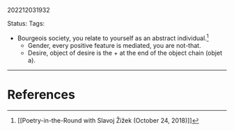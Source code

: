 202212031932

Status: 
Tags: 

- Bourgeois society, you relate to yourself as an abstract individual.[^1]
	- Gender, every positive feature is mediated, you are not-that.
	- Desire, object of desire is the + at the end of the object chain (objet a).



---
# References

[^1]: [[Poetry-in-the-Round with Slavoj Žižek (October 24, 2018)]]